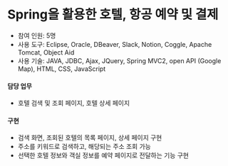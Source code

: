 # Spring을 활용한 호텔, 항공 예약 및 결제<br>
<ul>
  <li>참여 인원: 5명</li>
  <li>사용 도구: Eclipse, Oracle, DBeaver, Slack, Notion, Coggle, Apache Tomcat, Object Aid</li>
  <li>사용 기술: JAVA, JDBC, Ajax, JQuery, Spring MVC2, open API (Google Map), HTML, CSS, JavaScript</li>
</ul>

<h4>담당 업무</h4>
<ul>
  <li>호텔 검색 및 조회 페이지, 호텔 상세 페이지</li>
</ul>
<h4>구현</h4>
<ul>
  <li>검색 화면, 조회된 호텔의 목록 페이지, 상세 페이지 구현</li>
  <li>주소를 키워드로 검색하고, 해당되는 주소 조회 가능</li>
  <li>선택한 호텔 정보와 객실 정보를 예약 페이지로 전달하는 기능 구현</li>
</ul>
